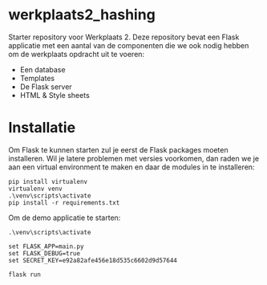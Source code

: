 # werkplaats2_hashing

Starter repository voor Werkplaats 2. Deze repository bevat een Flask applicatie met een aantal van de componenten die we ook nodig hebben om de werkplaats opdracht uit te voeren:

- Een database
- Templates
- De Flask server
- HTML & Style sheets

# Installatie

Om Flask te kunnen starten zul je eerst de Flask packages moeten installeren. Wil je latere problemen met versies voorkomen, dan raden we je aan een virtual environment te maken en daar de modules in te installeren:

```
pip install virtualenv
virtualenv venv
.\venv\scripts\activate
pip install -r requirements.txt
```

Om de demo applicatie te starten:

```
.\venv\scripts\activate

set FLASK_APP=main.py
set FLASK_DEBUG=true
set SECRET_KEY=e92a82afe456e18d535c6602d9d57644

flask run
```
